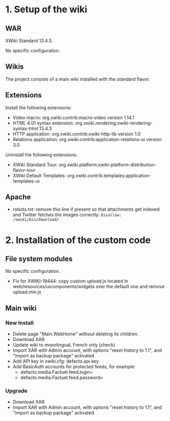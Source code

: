 # 1. Setup of the wiki

## WAR 

XWiki Standard 13.4.5.

No specific configuration.

## Wikis

The project consists of a main wiki installed with the standard flavor.

## Extensions

Install the following extensions:

* Video macro: org.xwiki.contrib:macro-video version 1.14.1
* HTML 4.01 syntax extension: org.xwiki.rendering:xwiki-rendering-syntax-html 13.4.3
* HTTP application: org.xwiki.contrib:xwiki-http-lib version 1.0
* Relations application: org.xwiki.contrib:application-relations-ui version 3.0

Uninstall the following extensions:

* XWiki Standard Tour: org.xwiki.platform:xwiki-platform-distribution-flavor-tour
* XWiki Default Templates: org.xwiki.contrib.templates:application-templates-ui

## Apache

* robots.txt: remove this line if present so that attachments get indexed and Twitter fetches the images correctly: ```Disallow: /xwiki/bin/download/```

# 2. Installation of the custom code

## File system modules 

No specific configuration.

* Fix for XWIKI-19444: copy custom upload.js located in web/resources/uicomponents/widgets over the default one and 
  remove upload.min.js

## Main wiki

### New Install

* Delete page "Main.WebHome" without deleting its children.
* Download XAR 
* Update wiki to monolingual, French only (check)
* Import XAR with Admin account, with options "reset history to 1.1", and "import as backup package" activated
* Add API key in xwiki.cfg: defacto.api.key
* Add BasicAuth accounts for protected feeds, for example: 
  * defacto.media.Factuel.feed.login=
  * defacto.media.Factuel.feed.password=

### Upgrade

* Download XAR
* Import XAR with Admin account, with options "reset history to 1.1", and "import as backup package" activated
